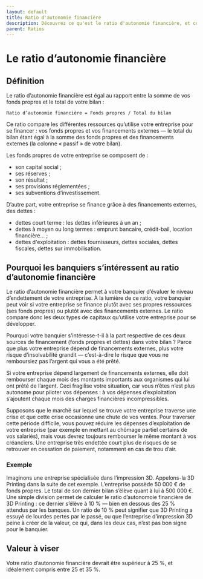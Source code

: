 ```yaml
---
layout: default
title: Ratio d'autonomie financière
description: Découvrez ce qu'est le ratio d'autonomie financière, et comment le calculer.
parent: Ratios
---
```


# Le ratio d’autonomie financière

## Définition

Le ratio d’autonomie financière est égal au rapport entre la somme de vos fonds propres et le total de votre bilan :

```
Ratio d’autonomie financière = Fonds propres / Total du bilan
```

Ce ratio compare les différentes ressources qu’utilise votre entreprise pour se financer : vos fonds propres et vos financements externes — le total du bilan étant égal à la somme des fonds propres et des financements externes (la colonne « passif » de votre bilan).

Les fonds propres de votre entreprise se composent de :

* son capital social ;
* ses réserves ;
* son résultat ;
* ses provisions réglementées ;
* ses subventions d’investissement.

D’autre part, votre entreprise se finance grâce à des financements externes, des dettes :

* dettes court terme : les dettes inférieures à un an ;
* dettes à moyen ou long termes : emprunt bancaire, crédit-bail, location financière… ;
* dettes d'exploitation : dettes fournisseurs, dettes sociales, dettes fiscales, dettes sur immobilisation.

## Pourquoi les banquiers s’intéressent au ratio d’autonomie financière

Le ratio d’autonomie financière permet à votre banquier d’évaluer le niveau d’endettement de votre entreprise. À la lumière de ce ratio, votre banquier peut voir si votre entreprise se finance plutôt avec ses propres ressources (ses fonds propres) ou plutôt avec des financements externes. Le ratio compare donc les deux types de capitaux qu’utilise votre entreprise pour se développer.

Pourquoi votre banquier s’intéresse-t-il à la part respective de ces deux sources de financement (fonds propres et dettes) dans votre bilan ? Parce que plus votre entreprise dépend de financements externes, plus votre risque d’insolvabilité grandit — c’est-à-dire le risque que vous ne remboursiez pas l’argent qui vous a été prêté.

Si votre entreprise dépend largement de financements externes, elle doit rembourser chaque mois des montants importants aux organismes qui lui ont prêté de l’argent. Ceci fragilise votre situation, car vous n’êtes n’est plus autonome pour piloter vos dépenses : à vos dépenses d’exploitation s’ajoutent chaque mois des charges financières incompressibles.

Supposons que le marché sur lequel se trouve votre entreprise traverse une crise et que cette crise occasionne une chute de vos ventes. Pour traverser cette période difficile, vous pouvez réduire les dépenses d’exploitation de votre entreprise (par exemple en mettant au chômage partiel certains de vos salariés), mais vous devrez toujours rembourser le même montant à vos créanciers. Une entreprise très endettée court plus de risques de se retrouver en cessation de paiement, notamment en cas de trou d’air.

### Exemple

Imaginons une entreprise spécialisée dans l’impression 3D. Appelons-la 3D Printing dans la suite de cet exemple. L’entreprise possède 50 000 € de fonds propres. Le total de son dernier bilan s’élève quant à lui à 500 000 €. Une simple division permet de calculer le ratio d’autonomoie financière de 3D Printing : ce dernier s’élève à 10 % — bien en dessous des 25 % attendus par les banques. Un ratio de 10 % peut signifier que 3D Printing a essuyé de lourdes pertes par le passé, ou que l’entreprise d’impression 3D peine à créer de la valeur, ce qui, dans les deux cas, n’est pas bon signe pour le banquier.

## Valeur à viser

Votre ratio d’autonomie financière devrait être supérieur à 25 %, et idéalement compris entre 25 et 35 %.
